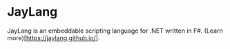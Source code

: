 # JayLang
JayLang is an embeddable scripting language for .NET written in F#. (Learn more)[https://jaylang.github.io/].
